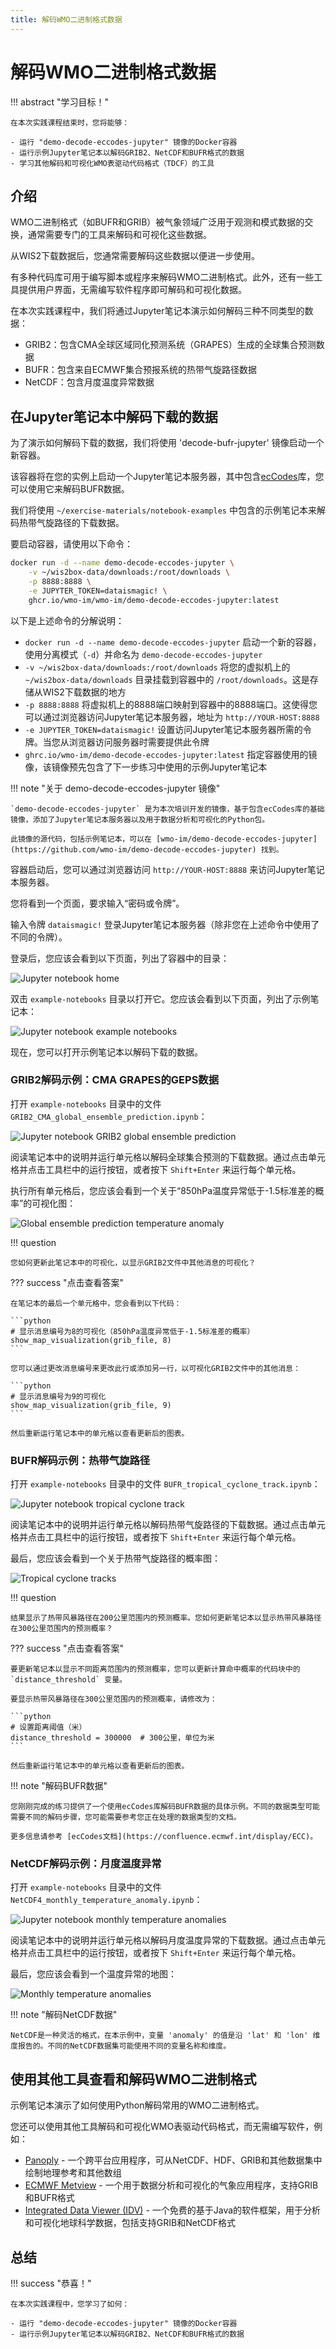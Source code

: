 ```yaml
---
title: 解码WMO二进制格式数据
---
```


# 解码WMO二进制格式数据

!!! abstract "学习目标！"

    在本次实践课程结束时，您将能够：

    - 运行 "demo-decode-eccodes-jupyter" 镜像的Docker容器
    - 运行示例Jupyter笔记本以解码GRIB2、NetCDF和BUFR格式的数据
    - 学习其他解码和可视化WMO表驱动代码格式（TDCF）的工具

## 介绍

WMO二进制格式（如BUFR和GRIB）被气象领域广泛用于观测和模式数据的交换，通常需要专门的工具来解码和可视化这些数据。

从WIS2下载数据后，您通常需要解码这些数据以便进一步使用。

有多种代码库可用于编写脚本或程序来解码WMO二进制格式。此外，还有一些工具提供用户界面，无需编写软件程序即可解码和可视化数据。

在本次实践课程中，我们将通过Jupyter笔记本演示如何解码三种不同类型的数据：

- GRIB2：包含CMA全球区域同化预测系统（GRAPES）生成的全球集合预测数据
- BUFR：包含来自ECMWF集合预报系统的热带气旋路径数据
- NetCDF：包含月度温度异常数据

## 在Jupyter笔记本中解码下载的数据

为了演示如何解码下载的数据，我们将使用 'decode-bufr-jupyter' 镜像启动一个新容器。

该容器将在您的实例上启动一个Jupyter笔记本服务器，其中包含[ecCodes](https://sites.ecmwf.int/docs/eccodes)库，您可以使用它来解码BUFR数据。

我们将使用 `~/exercise-materials/notebook-examples` 中包含的示例笔记本来解码热带气旋路径的下载数据。

要启动容器，请使用以下命令：

```bash
docker run -d --name demo-decode-eccodes-jupyter \
    -v ~/wis2box-data/downloads:/root/downloads \
    -p 8888:8888 \
    -e JUPYTER_TOKEN=dataismagic! \
    ghcr.io/wmo-im/wmo-im/demo-decode-eccodes-jupyter:latest
```

以下是上述命令的分解说明：

- `docker run -d --name demo-decode-eccodes-jupyter` 启动一个新的容器，使用分离模式（`-d`）并命名为 `demo-decode-eccodes-jupyter`
- `-v ~/wis2box-data/downloads:/root/downloads` 将您的虚拟机上的 `~/wis2box-data/downloads` 目录挂载到容器中的 `/root/downloads`。这是存储从WIS2下载数据的地方
- `-p 8888:8888` 将虚拟机上的8888端口映射到容器中的8888端口。这使得您可以通过浏览器访问Jupyter笔记本服务器，地址为 `http://YOUR-HOST:8888`
- `-e JUPYTER_TOKEN=dataismagic!` 设置访问Jupyter笔记本服务器所需的令牌。当您从浏览器访问服务器时需要提供此令牌
- `ghrc.io/wmo-im/demo-decode-eccodes-jupyter:latest` 指定容器使用的镜像，该镜像预先包含了下一步练习中使用的示例Jupyter笔记本

!!! note "关于 demo-decode-eccodes-jupyter 镜像"

    `demo-decode-eccodes-jupyter` 是为本次培训开发的镜像，基于包含ecCodes库的基础镜像，添加了Jupyter笔记本服务器以及用于数据分析和可视化的Python包。

    此镜像的源代码，包括示例笔记本，可以在 [wmo-im/demo-decode-eccodes-jupyter](https://github.com/wmo-im/demo-decode-eccodes-jupyter) 找到。
    
容器启动后，您可以通过浏览器访问 `http://YOUR-HOST:8888` 来访问Jupyter笔记本服务器。

您将看到一个页面，要求输入“密码或令牌”。

输入令牌 `dataismagic!` 登录Jupyter笔记本服务器（除非您在上述命令中使用了不同的令牌）。

登录后，您应该会看到以下页面，列出了容器中的目录：

![Jupyter notebook home](../assets/img/jupyter-files-screen1.png)

双击 `example-notebooks` 目录以打开它。您应该会看到以下页面，列出了示例笔记本：

![Jupyter notebook example notebooks](../assets/img/jupyter-files-screen2.png)

现在，您可以打开示例笔记本以解码下载的数据。

### GRIB2解码示例：CMA GRAPES的GEPS数据

打开 `example-notebooks` 目录中的文件 `GRIB2_CMA_global_ensemble_prediction.ipynb`：

![Jupyter notebook GRIB2 global ensemble prediction](../assets/img/jupyter-grib2-global-ensemble-prediction.png)

阅读笔记本中的说明并运行单元格以解码全球集合预测的下载数据。通过点击单元格并点击工具栏中的运行按钮，或者按下 `Shift+Enter` 来运行每个单元格。

执行所有单元格后，您应该会看到一个关于“850hPa温度异常低于-1.5标准差的概率”的可视化图：

![Global ensemble prediction temperature anomaly](../assets/img/grib2-global-ensemble-prediction-map.png)

!!! question 

    您如何更新此笔记本中的可视化，以显示GRIB2文件中其他消息的可视化？

??? success "点击查看答案"

    在笔记本的最后一个单元格中，您会看到以下代码：

    ```python
    # 显示消息编号为8的可视化（850hPa温度异常低于-1.5标准差的概率）
    show_map_visualization(grib_file, 8)
    ```

    您可以通过更改消息编号来更改此行或添加另一行，以可视化GRIB2文件中的其他消息：

    ```python
    # 显示消息编号为9的可视化
    show_map_visualization(grib_file, 9)
    ```

    然后重新运行笔记本中的单元格以查看更新后的图表。

### BUFR解码示例：热带气旋路径

打开 `example-notebooks` 目录中的文件 `BUFR_tropical_cyclone_track.ipynb`：

![Jupyter notebook tropical cyclone track](../assets/img/jupyter-tropical-cyclone-track.png)

阅读笔记本中的说明并运行单元格以解码热带气旋路径的下载数据。通过点击单元格并点击工具栏中的运行按钮，或者按下 `Shift+Enter` 来运行每个单元格。

最后，您应该会看到一个关于热带气旋路径的概率图：

![Tropical cyclone tracks](../assets/img/tropical-cyclone-track-map.png)

!!! question 

    结果显示了热带风暴路径在200公里范围内的预测概率。您如何更新笔记本以显示热带风暴路径在300公里范围内的预测概率？

??? success "点击查看答案"

    要更新笔记本以显示不同距离范围内的预测概率，您可以更新计算命中概率的代码块中的 `distance_threshold` 变量。

    要显示热带风暴路径在300公里范围内的预测概率，请修改为：

    ```python
    # 设置距离阈值（米）
    distance_threshold = 300000  # 300公里，单位为米
    ```

    然后重新运行笔记本中的单元格以查看更新后的图表。

!!! note "解码BUFR数据"

    您刚刚完成的练习提供了一个使用ecCodes库解码BUFR数据的具体示例。不同的数据类型可能需要不同的解码步骤，您可能需要参考您正在处理的数据类型的文档。
    
    更多信息请参考 [ecCodes文档](https://confluence.ecmwf.int/display/ECC)。

### NetCDF解码示例：月度温度异常

打开 `example-notebooks` 目录中的文件 `NetCDF4_monthly_temperature_anomaly.ipynb`：

![Jupyter notebook monthly temperature anomalies](../assets/img/jupyter-netcdf4-monthly-temperature-anomalies.png)

阅读笔记本中的说明并运行单元格以解码月度温度异常的下载数据。通过点击单元格并点击工具栏中的运行按钮，或者按下 `Shift+Enter` 来运行每个单元格。

最后，您应该会看到一个温度异常的地图：

![Monthly temperature anomalies](../assets/img/netcdf4-monthly-temperature-anomalies-map.png)

!!! note "解码NetCDF数据"

    NetCDF是一种灵活的格式，在本示例中，变量 'anomaly' 的值是沿 'lat' 和 'lon' 维度报告的。不同的NetCDF数据集可能使用不同的变量名称和维度。

## 使用其他工具查看和解码WMO二进制格式

示例笔记本演示了如何使用Python解码常用的WMO二进制格式。

您还可以使用其他工具解码和可视化WMO表驱动代码格式，而无需编写软件，例如：

- [Panoply](https://www.giss.nasa.gov/tools/panoply/) - 一个跨平台应用程序，可从NetCDF、HDF、GRIB和其他数据集中绘制地理参考和其他数组
- [ECMWF Metview](https://confluence.ecmwf.int/display/METV/Metview) - 一个用于数据分析和可视化的气象应用程序，支持GRIB和BUFR格式
- [Integrated Data Viewer (IDV)](https://www.unidata.ucar.edu/software/idv/) - 一个免费的基于Java的软件框架，用于分析和可视化地球科学数据，包括支持GRIB和NetCDF格式

## 总结

!!! success "恭喜！"

    在本次实践课程中，您学习了如何：

    - 运行 "demo-decode-eccodes-jupyter" 镜像的Docker容器
    - 运行示例Jupyter笔记本以解码GRIB2、NetCDF和BUFR格式的数据